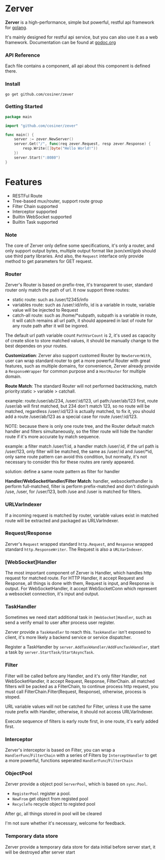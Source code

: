 # Zerver
__Zerver__ is a high-performance, simple but powerful, restful api framework for [golang](http://golang.org).

It's mainly designed for restful api service, but you can also use it as a web framework. Documentation can be found at [godoc.org](godoc.org/github.com/cosiner/zerver)

### API Reference
Each file contains a component, all api about this component is defined there.

### Install
`go get github.com/cosiner/zever`

### Getting Started
```Go
package main

import "github.com/cosiner/zever"

func main() {
    server := zever.NewServer()
    server.Get("/", func(req zever.Request, resp zever.Response) {
        resp.Write([]byte("Hello World!"))    
    })
    server.Start(":8080")
}
```

# Features
* RESTFul Route
* Tree-based mux/router, support route group
* Filter Chain supported
* Interceptor supported
* Builtin WebSocket supported
* Builtin Task supported

### Note
The core of Zerver only define some specifications, it's only a router, and only support output bytes, multiple output format like json/xml/gob should use third party libraries. And also, the `Request` interface only provide method to get parameters for GET request.

### Router
Zerver's Router is based on prefix-tree, it's transparent to user, standard router only match the path of url.
It now support three routes:
* static route: such as /user/12345/info
* variables route: such as /user/:id/info, id is a variable in route, variable value will be injected to Request
* catch-all route: such as /home/*subpath, subpath is a variable in route, it will catch remains all url path, it should appeared in last of route for any route path after it will be ingored.

The default url path variable count `PathVarCount` is 2, it's used as capacity of create slice to store matched values, it should be manually change to the best dependes on your routes.

__Customization__:
Zerver also support customed Router by `NewServerWith`, user can wrap standard router to get a more powerful Router with great features, such as multiple domains, for convenience, Zerver already provide a `ResponseWrapper` for common purpose and a `HostRouter` for multiple domain.

__Route Match__:
The standard Router will not performed backtracking, match priority:static > variable > catchall.

example: route:/user/ab/234, /user/:id/123, url path:/user/ab/123
first, route /user/ab will first matched, but 234 don't match 123, so no route will be matched, regardless /user/:id/123 is actually matched, to fix it,
you should add a route /user/ab/123 as a special case for route /user/:id/123.

NOTE: because there is only one route tree, and the Router default match handler and filters simultaneously, so the filter route will hide the handler route if it's more accurate by match sequence.

example: a filter match /user/1:id, a handler match /user/:id, if the url path is /user/123, only filter will be matched, the same as /user/:id and /user/*id, only same route pattern can avoid this condition, but normally, it's not necessary to consider this for these routes are rarely appeared.

solution: define a same route pattern as filter for handler

__Handler/WebSocketHandler/Filter Match__:
handler, websockethandler is perform full-matched, filter is perform prefix-matched and don't distinguish /use, /user, for /user/123, both /use and /user is matched for filters.

### URLVarIndexer
If a incoming request is matched by router, variable values exist in matched route will be extracted and packaged as URLVarIndexer.


### Request/Response
Zerver's `Request` wrapped standard `http.Request`, and `Response` wrapped standard `http.ResponseWriter`. The Request is also a `URLVarIndexer`.

### [WebSocket]Handler
The most important component of Zerver is Handler, which handles http request for matched route. For HTTP Handler, it accept Request and Response, all things is done with them, Request is input, and Response is output. For WebSocketHandler, it accept WebSocketConn which represent a websocket connection, it's input and output.

### TaskHandler
Sometimes we need start additional task in `[WebSocket]Handler`, such as send a verify email to user after process user register.

Zerver provide a `TaskHandler` to reach this. `TaskHandler` isn't exposed to client, it's more likely a backend service or service dispatcher.

Register a TaskHandler by `server.AddTaskHandler/AddFuncTaskHandler`, start a task by `server.StartTask/StartAsyncTask`.

### Filter
Filter will be called before any Handler, and it's only filter Handler, not WebSocketHandler, it accept Request, Response, FilterChain. all matched filters will be packed as a FilterChain, to continue process http request, you must call FilterChain.Filter(Request, Response), otherwise, process is stoped.

URL variable values will not be catched for Filter, unless it use the same route prefix with Handler, otherwise, it should not access URLVarIndexer.

Execute sequence of filters is early route first, in one route, it's early added first.

### Interceptor
Zerver's interceptor is based on Filter, you can wrap a `HandlerFunc`/`FilterChain` with a series of Filters by `InterceptHandler` to get a more powerful, functions seperated `HandlerFunc`/`FilterChain`

### ObjectPool
Zerver provide a object pool `ServerPool`, which is based on `sync.Pool`.
* `RegisterPool` register a pool.
* `NewFrom` get object from registed pool
* `RecycleTo` recycle object to registed pool

After gc, all things stored in pool will be cleared

I'm not sure whether it's necessary, welcome for feedback.

### Temporary data store
Zerver provide a temporary data store for data initial before server start, it will be destroyed after server start
